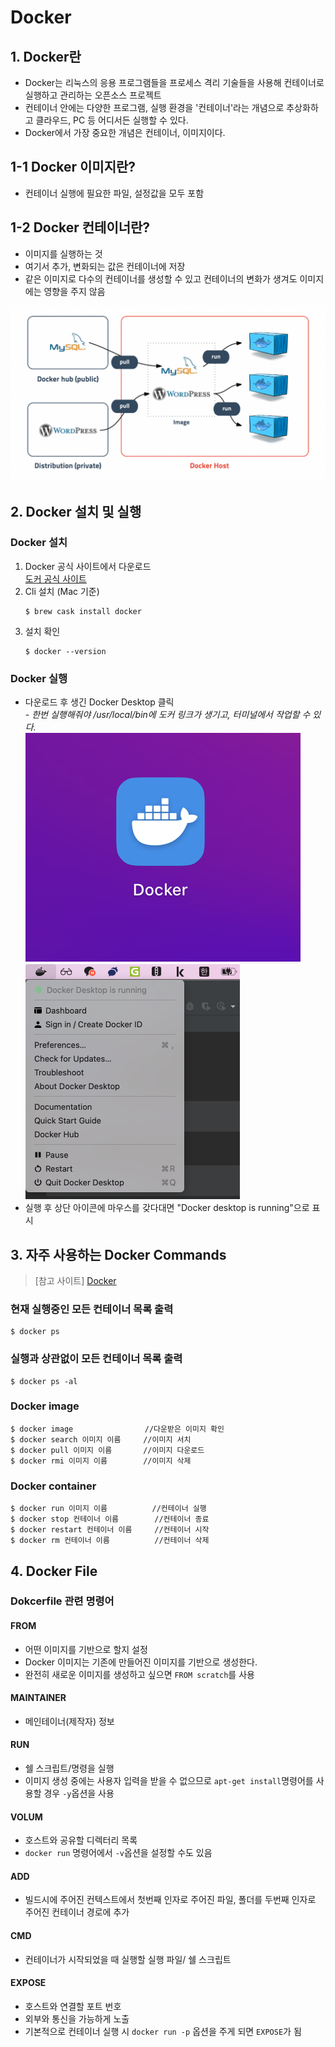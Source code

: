 # Docker


## 1. Docker란
- Docker는 리눅스의 응용 프로그램들을 프로세스 격리 기술들을 사용해 컨테이너로 실행하고 관리하는 오픈소스 프로젝트   
- 컨테이너 안에는 다양한 프로그램, 실행 환경을 '컨테이너'라는 개념으로 추상화하고 클라우드, PC 등 어디서든 실행할 수 있다.   
- Docker에서 가장 중요한 개념은 컨테이너, 이미지이다.

## 1-1 Docker 이미지란?
- 컨테이너 실행에 필요한 파일, 설정값을 모두 포함

## 1-2 Docker 컨테이너란?
- 이미지를 실행하는 것
- 여기서 추가, 변화되는 값은 컨테이너에 저장
- 같은 이미지로 다수의 컨테이너를 생성할 수 있고 컨테이너의 변화가 생겨도 이미지에는 영향을 주지 않음
     
 ![Docker](/Docker/img/Docker.png)

## 2. Docker 설치 및 실행

### Docker 설치

1. Docker 공식 사이트에서 다운로드   
   [도커 공식 사이트](https://www.docker.com/get-started/)
2. Cli 설치 (Mac 기준)
    ```
   $ brew cask install docker
   ```
3. 설치 확인
    ```
   $ docker --version
   ```

### Docker 실행
- 다운로드 후 생긴 Docker Desktop 클릭   
_- 한번 실행해줘야 /usr/local/bin에 도커 링크가 생기고, 터미널에서 작업할 수 있다._   
![Docker Desktop](/Docker/img/Docker1.png)   
  ![Docker running](/Docker/img/Docker2.png)   
- 실행 후 상단 아이콘에 마우스를 갖다대면 "Docker desktop is running"으로 표시


## 3. 자주 사용하는 Docker Commands
> [참고 사이트] [Docker](https://docs.docker.com/engine/reference/commandline/docker/)

### 현재 실행중인 모든 컨테이너 목록 출력
   ```
   $ docker ps
   ```

### 실행과 상관없이 모든 컨테이너 목록 출력
   ```
   $ docker ps -al
   ```

### Docker image
   ```
   $ docker image                //다운받은 이미지 확인
   $ docker search 이미지 이름     //이미지 서치
   $ docker pull 이미지 이름       //이미지 다운로드
   $ docker rmi 이미지 이름        //이미지 삭제
   ```

### Docker container
   ```
   $ docker run 이미지 이름          //컨테이너 실행
   $ docker stop 컨테이너 이름        //컨테이너 종료
   $ docker restart 컨테이너 이름     //컨테이너 시작
   $ docker rm 컨테이너 이름          //컨테이너 삭제
   ```


## 4. Docker File
### Dokcerfile 관련 명령어

#### FROM
- 어떤 이미지를 기반으로 할지 설정
- Docker 이미지는 기존에 만들어진 이미지를 기반으로 생성한다.
- 완전히 새로운 이미지를 생성하고 싶으면 `FROM scratch`를 사용

#### MAINTAINER
- 메인테이너(제작자) 정보


#### RUN
- 쉘 스크립트/명령을 실행
- 이미지 생성 중에는 사용자 입력을 받을 수 없으므로 `apt-get install`명령어를 사용할 경우 `-y`옵션을 사용

#### VOLUM
- 호스트와 공유할 디렉터리 목록
- `docker run` 명령어에서 `-v`옵션을 설정할 수도 있음

#### ADD
- 빌드시에 주어진 컨텍스트에서 첫번째 인자로 주어진 파일, 폴더를 두번째 인자로 주어진 컨테이너 경로에 추가

#### CMD
- 컨테이너가 시작되었을 때 실행할 실행 파일/ 쉘 스크립트

#### EXPOSE
- 호스트와 연결할 포트 번호
- 외부와 통신을 가능하게 노출
- 기본적으로 컨테이너 실행 시 `docker run -p` 옵션을 주게 되면 `EXPOSE`가 됨
